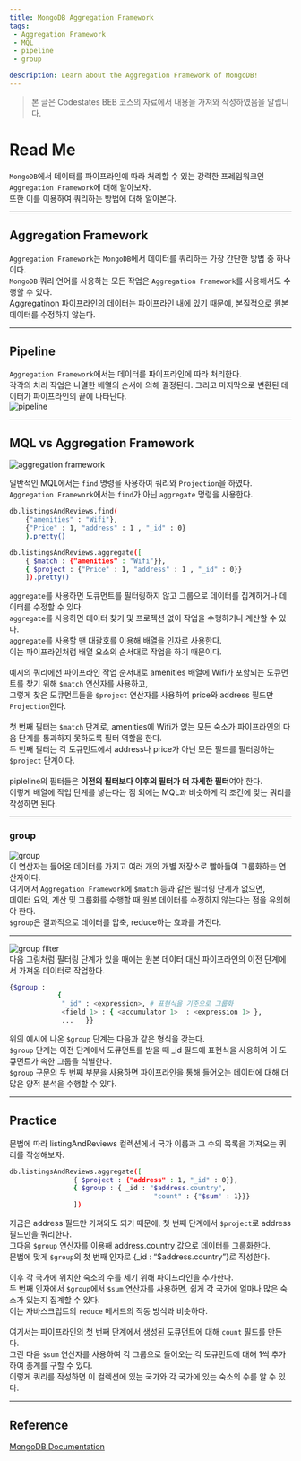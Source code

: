 ```yaml
---
title: MongoDB Aggregation Framework
tags: 
 - Aggregation Framework
 - MQL
 - pipeline
 - group

description: Learn about the Aggregation Framework of MongoDB!
---
```


> 본 글은 Codestates BEB 코스의 자료에서 내용을 가져와 작성하였음을 알립니다.  

<!-- {% include alert.html type="danger" title="Warning!" content="이 문서는 아직 미완성 문서입니다." %} -->

# Read Me
`MongoDB`에서 데이터를 파이프라인에 따라 처리할 수 있는 강력한 프레임워크인 `Aggregation Framework`에 대해 알아보자.  
또한 이를 이용하여 쿼리하는 방법에 대해 알아본다.  

---

## Aggregation Framework
`Aggregation Framework`는 `MongoDB`에서 데이터를 쿼리하는 가장 간단한 방법 중 하나이다.  
`MongoDB` 쿼리 언어를 사용하는 모든 작업은 `Aggregation Framework`를 사용해서도 수행할 수 있다.  
Aggregatinon 파이프라인의 데이터는 파이프라인 내에 있기 때문에, 본질적으로 원본 데이터를 수정하지 않는다.  

---

## Pipeline
`Aggregation Framework`에서는 데이터를 파이프라인에 따라 처리한다.  
각각의 처리 작업은 나열한 배열의 순서에 의해 결정된다. 그리고 마지막으로 변환된 데이터가 파이프라인의 끝에 나타난다.  
![pipeline](../../assets/img/aggregation-framework-pipeline.png)  

---

## MQL vs Aggregation Framework
![aggregation framework](../../assets/img/mql-aggregation-framework.png)  

일반적인 MQL에서는 `find` 명령을 사용하여 쿼리와 `Projection`을 하였다.  
`Aggregation Framework`에서는 `find`가 아닌 `aggregate` 명령을 사용한다. 

```bash
db.listingsAndReviews.find(
    {"amenities" : "Wifi"},
    {"Price" : 1, "address" : 1 , "_id" : 0}
    ).pretty()

db.listingsAndReviews.aggregate([
    { $match : {"amenities" : "Wifi"}},
    { $project : {"Price" : 1, "address" : 1 , "_id" : 0}}
    ]).pretty()
```
 
`aggregate`를 사용하면 도큐먼트를 필터링하지 않고 그룹으로 데이터를 집계하거나 데이터를 수정할 수 있다.  
`aggregate`를 사용하면 데이터 찾기 및 프로젝션 없이 작업을 수행하거나 계산할 수 있다.  
`aggregate`를 사용할 땐 대괄호를 이용해 배열을 인자로 사용한다.  
이는 파이프라인처럼 배열 요소의 순서대로 작업을 하기 때문이다.  
<br>
예시의 쿼리에선 파이프라인 작업 순서대로 amenities 배열에 Wifi가 포함되는 도큐먼트를 찾기 위해 `$match` 연산자를 사용하고,  
그렇게 찾은 도큐먼트들을 `$project` 연산자를 사용하여 price와 address 필드만 `Projection`한다.   
<br>
첫 번째 필터는 `$match` 단계로, amenities에 Wifi가 없는 모든 숙소가 파이프라인의 다음 단계를 통과하지 못하도록 필터 역할을 한다.  
두 번째 필터는 각 도큐먼트에서 address나 price가 아닌 모든 필드를 필터링하는 `$project` 단계이다.  
<br>
pipleline의 필터들은 **이전의 필터보다 이후의 필터가 더 자세한 필터**여야 한다.  
이렇게 배열에 작업 단계를 넣는다는 점 외에는 MQL과 비슷하게 각 조건에 맞는 쿼리를 작성하면 된다.  

---

### group
![group](../../assets/img/aggregation-framework-group.png)  
이 연산자는 들어온 데이터를 가지고 여러 개의 개별 저장소로 빨아들여 그룹화하는 연산자이다.  
여기에서 `Aggregation Framework`에 `$match` 등과 같은 필터링 단계가 없으면,  
데이터 요약, 계산 및 그룹화를 수행할 때 원본 데이터를 수정하지 않는다는 점을 유의해야 한다.  
`$group`은 결과적으로 데이터를 압축, reduce하는 효과를 가진다.  

---

![group filter](../../assets/img/aggregation-framework-group-filter.png)  
다음 그림처럼 필터링 단계가 있을 때에는 원본 데이터 대신 파이프라인의 이전 단계에서 가져온 데이터로 작업한다.  

```bash
{$group : 
            {
             "_id" : <expression>, # 표현식을 기준으로 그룹화
             <field 1> : { <accumulator 1>  : <expression 1> },
             ...   }}
```
위의 예시에 나온 `$group` 단계는 다음과 같은 형식을 갖는다.  
`$group` 단계는 이전 단계에서 도큐먼트를 받을 때 _id 필드에 표현식을 사용하여 이 도큐먼트가 속한 그룹을 식별한다.  
`$group` 구문의 두 번째 부분을 사용하면 파이프라인을 통해 들어오는 데이터에 대해 더 많은 양적 분석을 수행할 수 있다.  

---

## Practice

문법에 따라 listingAndReviews 컬렉션에서 국가 이름과 그 수의 목록을 가져오는 쿼리를 작성해보자.  
```bash
db.listingsAndReviews.aggregate([
                { $project : {"address" : 1, "_id" : 0}},
                { $group : { _id : "$address.country",
                                    "count" : {"$sum" : 1}}}
                ])
```
지금은 address 필드만 가져와도 되기 때문에, 첫 번째 단계에서 `$project`로 address 필드만을 쿼리한다.  
그다음 `$group` 연산자를 이용해 address.country 값으로 데이터를 그룹화한다.  
문법에 맞게 `$group`의 첫 번째 인자로 {_id : “$address.country”}로 작성한다.  
<br>
이후 각 국가에 위치한 숙소의 수를 세기 위해 파이프라인을 추가한다.  
두 번째 인자에서 `$group`에서 `$sum` 연산자를 사용하면, 쉽게 각 국가에 얼마나 많은 숙소가 있는지 집계할 수 있다.  
이는 자바스크립트의 `reduce` 메서드의 작동 방식과 비슷하다.  
<br>
여기서는 파이프라인의 첫 번째 단계에서 생성된 도큐먼트에 대해 `count` 필드를 만든다.  
그런 다음 `$sum` 연산자를 사용하여 각 그룹으로 들어오는 각 도큐먼트에 대해 1씩 추가하여 총계를 구할 수 있다.  
이렇게 쿼리를 작성하면 이 컬렉션에 있는 국가와 각 국가에 있는 숙소의 수를 알 수 있다.  

---

## Reference
[MongoDB Documentation](https://www.mongodb.com/docs/manual/reference/operator/aggregation/match/)